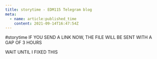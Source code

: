 ```yaml
---
title: storytime - EDM115 Telegram blog
meta:
  - name: article:published_time
    content: 2021-09-14T16:47:54Z
---
```


#storytime IF YOU SEND A LINK NOW, THE FILE WILL BE SENT WITH A GAP OF 3 HOURS  
  
WAIT UNTIL I FIXED THIS
